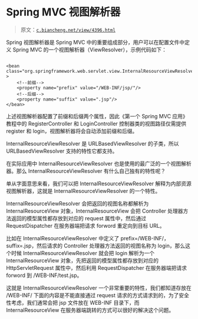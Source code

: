 # Spring MVC 视图解析器

> 原文：[`c.biancheng.net/view/4396.html`](http://c.biancheng.net/view/4396.html)

Spring 视图解析器是 Spring MVC 中的重要组成部分，用户可以在配置文件中定义 Spring MVC 的一个视图解析器（ViewResolver），示例代码如下：

```

<bean class="org.springframework.web.servlet.view.InternalResourceViewResolver" >
    <!--前缀-->
    <property name="prefix" value="/WEB-INF/jsp/"/>
    <!--后缀-->
    <property name="suffix" value=".jsp"/>
</bean>
```

上述视图解析器配置了前缀和后缀两个属性，因此《第一个 Spring MVC 应用》教程中的 RegisterController 和 LoginController 控制器类的视图路径仅需提供 register 和 login，视图解析器将会自动添加前缀和后缀。

InternalResourceViewResolver 是 URLBasedViewResolver 的子类，所以 URLBasedViewResolver 支持的特性它都支持。

在实际应用中 InternalResourceViewResolver 也是使用的最广泛的一个视图解析器。那么 InternalResourceViewResolver 有什么自己独有的特性呢？

单从字面意思来看，我们可以把 InternalResourceViewResolver 解释为内部资源视图解析器，这就是 InternalResourceViewResolver 的一个特性。

InternalResourceViewResolver 会把返回的视图名称都解析为 InternalResourceView 对象，InternalResourceView 会把 Controller 处理器方法返回的模型属性都存放到对应的 request 属性中，然后通过 RequestDispatcher 在服务器端把请求 forword 重定向到目标 URL。

比如在 InternalResourceViewResolver 中定义了 prefix=/WEB-INF/，suffix=.jsp，然后请求的 Controller 处理器方法返回的视图名称为 login，那么这个时候 InternalResourceViewResolver 就会把 login 解析为一个 InternalResourceView 对象，先把返回的模型属性都存放到对应的 HttpServletRequest 属性中，然后利用 RequestDispatcher 在服务器端把请求 forword 到 /WEB-INF/test.jsp。

这就是 InternalResourceViewResolver 一个非常重要的特性，我们都知道存放在 /WEB-INF/ 下面的内容是不能直接通过 request 请求的方式请求到的，为了安全性考虑，我们通常会把 jsp 文件放在 WEB-INF 目录下，而 InternalResourceView 在服务器端跳转的方式可以很好的解决这个问题。